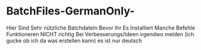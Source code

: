# BatchFiles-GermanOnly-
Hier Sind Sehr nützliche Batchdatein
Bevor Ihr Es Installiert
Manche Befehle Funktioneren NICHT richtig 
Bei Verbesserungs/Ideen irgendwo melden (ich gucke ob ich da was erstellen kann)
es ist nur deutsch 
